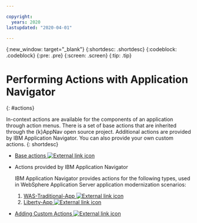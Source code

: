 ```yaml
---

copyright:
  years: 2020
lastupdated: "2020-04-01"

---
```


<!-- Update the lastupdated value each time that you change the file. -->

{:new_window: target="_blank"}
{:shortdesc: .shortdesc}
{:codeblock: .codeblock}
{:pre: .pre}
{:screen: .screen}
{:tip: .tip}

# Performing Actions with Application Navigator
{: #actions}

In-context actions are available for the components of an application through action menus. There is a set of base actions that are inherited through the {k}AppNav open source project. Additional actions are provided by IBM Application Navigator. You can also provide your own custom actions.
{: shortdesc}

- [Base actions ![External link icon](images/icons/launch-glyph.svg "External link icon")](https://github.com/kappnav/README/blob/master/actions.md)
- Actions provided by IBM Application Navigator

  IBM Application Navigator provides actions for the following types, used in WebSphere Application Server application modernization scenarios:

  1. [WAS-Traditional-App ![External link icon](images/icons/launch-glyph.svg "External link icon")](https://github.com/IBM/appnav/blob/master/docs/actions-twas-apps.md)
  1. [Liberty-App ![External link icon](images/icons/launch-glyph.svg "External link icon")](https://github.com/IBM/appnav/blob/master/docs/actions-liberty-apps.md)

- [Adding Custom Actions ![External link icon](images/icons/launch-glyph.svg "External link icon")](https://github.com/kappnav/README/blob/master/actions.md#adding-your-own-custom-actions)


